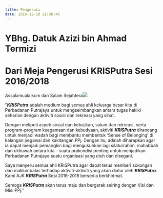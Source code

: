 ```yaml
---
title: Pengerusi
date: 2016-12-10 11:36:46
---
```

# YBhg. Datuk Azizi bin Ahmad Termizi

# <span id="ucapan">Dari Meja Pengerusi KRISPutra Sesi 2016/2018</span>
Assalamualaikum dan Salam Sejahtera<img src="/azizipic.jpg" class="img-thumbnail pull-right">

"***KRISPutra*** adalah medium bagi semua ahli keluarga besar kita di Perbadanan Putrajaya untuk mengseimbangkan antara tugas hakiki seharian dengan aktiviti sosial dan rekreasi yang sihat. 

Dengan meliputi aspek sosial dan kebajikan, sukan dan rekreasi, serta program-program keagamaan dan kebudyaan, aktiviti ***KRISPutra*** dirancang untuk menjadi wadah bagi membantu membentuk ‘Sense of Belonging’ di kalangan pegawai dan kakitangan PPj. Dengan itu, adalah diharapkan agar ia dapat menjadi pemangkin bagi mengukuhkan lagi silaturrahim, mahabbah dan ukhuwah antara kita – suatu prakondisi penting untuk menjadikan Perbadanan Putrajaya suatu organisasi yang utuh dan disegani. 

Saya menyeru semua ahli KRISPutra agar dapat terus memberi sokongan dan maklumbalas terhadap aktiviti-aktiviti yang akan diatur oleh ***KRISPutra***. Kami AJK ***KRISPutra*** Sesi 2016-2018 bersedia berkhidmat. 

Semoga ***KRISPutra*** akan terus maju dan bergerak seiring dengan Visi dan Misi PPj.”